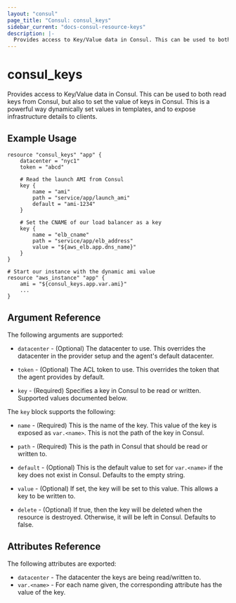 ```yaml
---
layout: "consul"
page_title: "Consul: consul_keys"
sidebar_current: "docs-consul-resource-keys"
description: |-
  Provides access to Key/Value data in Consul. This can be used to both read keys from Consul, but also to set the value of keys in Consul. This is a powerful way dynamically set values in templates, and to expose infrastructure details to clients.
---
```


# consul\_keys

Provides access to Key/Value data in Consul. This can be used
to both read keys from Consul, but also to set the value of keys
in Consul. This is a powerful way dynamically set values in templates,
and to expose infrastructure details to clients.

## Example Usage

```
resource "consul_keys" "app" {
    datacenter = "nyc1"
    token = "abcd"

    # Read the launch AMI from Consul
    key {
        name = "ami"
        path = "service/app/launch_ami"
        default = "ami-1234"
    }

    # Set the CNAME of our load balancer as a key
    key {
        name = "elb_cname"
        path = "service/app/elb_address"
        value = "${aws_elb.app.dns_name}"
    }
}

# Start our instance with the dynamic ami value
resource "aws_instance" "app" {
    ami = "${consul_keys.app.var.ami}"
    ...
}
```

## Argument Reference

The following arguments are supported:

* `datacenter` - (Optional) The datacenter to use. This overrides the
  datacenter in the provider setup and the agent's default datacenter.

* `token` - (Optional) The ACL token to use. This overrides the
  token that the agent provides by default.

* `key` - (Required) Specifies a key in Consul to be read or written.
  Supported values documented below.

The `key` block supports the following:

* `name` - (Required) This is the name of the key. This value of the
  key is exposed as `var.<name>`. This is not the path of the key
  in Consul.

* `path` - (Required) This is the path in Consul that should be read
  or written to.

* `default` - (Optional) This is the default value to set for `var.<name>`
  if the key does not exist in Consul. Defaults to the empty string.

* `value` - (Optional) If set, the key will be set to this value.
  This allows a key to be written to.

* `delete` - (Optional) If true, then the key will be deleted when
  the resource is destroyed. Otherwise, it will be left in Consul.
  Defaults to false.

## Attributes Reference

The following attributes are exported:

* `datacenter` - The datacenter the keys are being read/written to.
* `var.<name>` - For each name given, the corresponding attribute
  has the value of the key.

